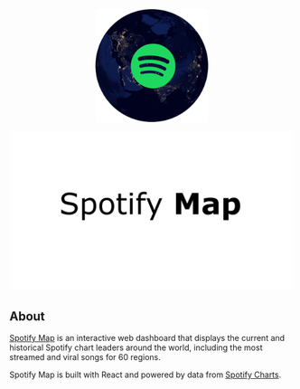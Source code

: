 

<p align="center"><img src="https://github.com/matthewjhoward/spotifymap.com/blob/master/src/images/logo.png" width="200" height="200" /></p>
<p align="center"><img src="https://github.com/matthewjhoward/spotifymap.com/blob/master/src/images/logo-black.png" width="500"/></large></p>


## About
[Spotify Map](https://spotifymap.com) is an interactive web dashboard that displays the current and historical Spotify chart leaders around the world,
including the most streamed and viral songs for 60 regions. 

Spotify Map is built with React and powered by data from [Spotify Charts](https://www.spotifycharts.com).
